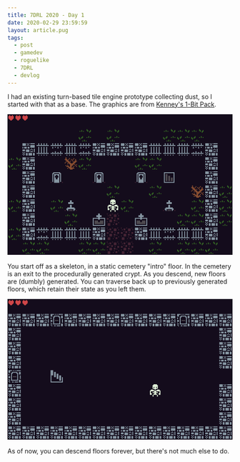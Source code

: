```yaml
---
title: 7DRL 2020 - Day 1
date: 2020-02-29 23:59:59
layout: article.pug
tags:
  - post
  - gamedev
  - roguelike
  - 7DRL
  - devlog
---
```


I had an existing turn-based tile engine prototype collecting dust, so I started with that as a base. The graphics are from [Kenney's 1-Bit Pack](https://kenney.nl/assets/bit-pack).

![Cemetery](/media/images/7drl2020/cemetery.png)

You start off as a skeleton, in a static cemetery "intro" floor. In the cemetery is an exit to the procedurally generated crypt. As you descend, new floors are (dumbly) generated. You can traverse back up to previously generated floors, which retain their state as you left them.

![Crypt](/media/images/7drl2020/crypt.png)

As of now, you can descend floors forever, but there's not much else to do.
